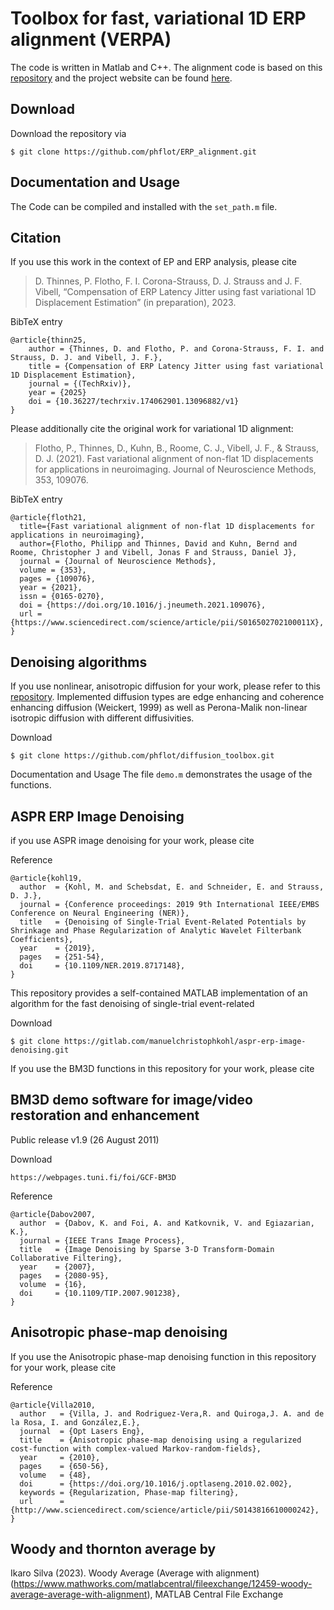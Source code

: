 # Toolbox for fast, variational 1D ERP alignment (VERPA)

The code is written in Matlab and C++. The alignment code is based on this [repository](https://github.com/phflot/variational_aligner) and the project website can be found [here](https://phflot.github.io/variational_aligner/).

## Download

Download the repository via
```
$ git clone https://github.com/phflot/ERP_alignment.git
```


## Documentation and Usage

The Code can be compiled and installed with the ```set_path.m``` file. 

## Citation

If you use this work in the context of EP and ERP analysis, please cite

> D. Thinnes, P. Flotho, F. I. Corona-Strauss, D. J. Strauss and J. F. Vibell, “Compensation of ERP Latency Jitter using fast variational 1D Displacement Estimation” (in preparation), 2023. 

BibTeX entry
```
@article{thinn25,
    author = {Thinnes, D. and Flotho, P. and Corona-Strauss, F. I. and Strauss, D. J. and Vibell, J. F.},
    title = {Compensation of ERP Latency Jitter using fast variational 1D Displacement Estimation},
    journal = {(TechRxiv)},
    year = {2025}
    doi = {10.36227/techrxiv.174062901.13096882/v1}
}
```

Please additionally cite the original work for variational 1D alignment:
  
> Flotho, P., Thinnes, D., Kuhn, B., Roome, C. J., Vibell, J. F., & Strauss, D. J. (2021). Fast variational alignment of non-flat 1D displacements for applications in neuroimaging. Journal of Neuroscience Methods, 353, 109076.

BibTeX entry
```
@article{floth21,
  title={Fast variational alignment of non-flat 1D displacements for applications in neuroimaging},
  author={Flotho, Philipp and Thinnes, David and Kuhn, Bernd and Roome, Christopher J and Vibell, Jonas F and Strauss, Daniel J},
  journal = {Journal of Neuroscience Methods},
  volume = {353},
  pages = {109076},
  year = {2021},
  issn = {0165-0270},
  doi = {https://doi.org/10.1016/j.jneumeth.2021.109076},
  url = {https://www.sciencedirect.com/science/article/pii/S016502702100011X},
}
```



## Denoising algorithms
If you use nonlinear, anisotropic diffusion for your work, please refer to this [repository](https://github.com/phflot/diffusion_toolbox.git).
Implemented diffusion types are edge enhancing and coherence enhancing diffusion (Weickert, 1999) as well as Perona-Malik non-linear isotropic diffusion with different diffusivities. 

Download
```
$ git clone https://github.com/phflot/diffusion_toolbox.git
```

Documentation and Usage
The file ```demo.m``` demonstrates the usage of the functions. 

## ASPR ERP Image Denoising
if you use ASPR image denoising for your work, please cite 

Reference
```
@article{kohl19,
  author  = {Kohl, M. and Schebsdat, E. and Schneider, E. and Strauss, D. J.},
  journal = {Conference proceedings: 2019 9th International IEEE/EMBS Conference on Neural Engineering (NER)},
  title   = {Denoising of Single-Trial Event-Related Potentials by Shrinkage and Phase Regularization of Analytic Wavelet Filterbank Coefficients},
  year    = {2019},
  pages   = {251-54},
  doi     = {10.1109/NER.2019.8717148},
}
```

This repository provides a self-contained MATLAB implementation of an algorithm for the fast denoising of single-trial event-related 

Download
```
$ git clone https://gitlab.com/manuelchristophkohl/aspr-erp-image-denoising.git
```

If you use the BM3D functions in this repository for your work, please cite

## BM3D demo software for image/video restoration and enhancement  
Public release v1.9 (26 August 2011) 

Download
```
https://webpages.tuni.fi/foi/GCF-BM3D
```

Reference
```
@article{Dabov2007,
  author  = {Dabov, K. and Foi, A. and Katkovnik, V. and Egiazarian, K.},
  journal = {IEEE Trans Image Process},
  title   = {Image Denoising by Sparse 3-D Transform-Domain Collaborative Filtering},
  year    = {2007},
  pages   = {2080-95},
  volume  = {16},
  doi     = {10.1109/TIP.2007.901238},
}
```

## Anisotropic phase-map denoising
If you use the Anisotropic phase-map denoising function in this repository for your work, please cite

Reference
```
@article{Villa2010,
  author   = {Villa, J. and Rodriguez-Vera,R. and Quiroga,J. A. and de la Rosa, I. and González,E.},
  journal  = {Opt Lasers Eng},
  title    = {Anisotropic phase-map denoising using a regularized cost-function with complex-valued Markov-random-fields},
  year     = {2010},
  pages    = {650-56},
  volume   = {48},
  doi      = {https://doi.org/10.1016/j.optlaseng.2010.02.002},
  keywords = {Regularization, Phase-map filtering},
  url      = {http://www.sciencedirect.com/science/article/pii/S0143816610000242},
}
```

## Woody and thornton average by
Ikaro Silva (2023). Woody Average (Average with alignment)
(https://www.mathworks.com/matlabcentral/fileexchange/12459-woody-average-average-with-alignment), MATLAB Central File Exchange
